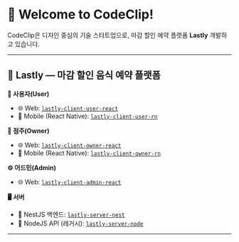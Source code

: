 # 👋 Welcome to CodeClip!

CodeClip은 디자인 중심의 기술 스타트업으로, 마감 할인 예약 플랫폼 **Lastly** 개발하고 있습니다.

---

## 🥡 Lastly — 마감 할인 음식 예약 플랫폼

**🔹 사용자(User)**  
- 🌐 Web: [`lastly-client-user-react`](https://github.com/codeclip-inc/lastly-client-user-react)  
- 📱 Mobile (React Native): [`lastly-client-user-rn`](https://github.com/codeclip-inc/lastly-client-user-rn)

**🔸 점주(Owner)**  
- 🌐 Web: [`lastly-client-owner-react`](https://github.com/codeclip-inc/lastly-client-owner-react)  
- 📱 Mobile (React Native): [`lastly-client-owner-rn`](https://github.com/codeclip-inc/lastly-client-owner-rn)

**⚙️ 어드민(Admin)**  
- 🌐 Web: [`lastly-client-admin-react`](https://github.com/codeclip-inc/lastly-client-admin-react)

**🖥️ 서버**  
- 🦋 NestJS 백엔드: [`lastly-server-nest`](https://github.com/codeclip-inc/lastly-server-nest)  
- 🧩 NodeJS API (레거시): [`lastly-server-node`](https://github.com/codeclip-inc/lastly-server-node)

---
